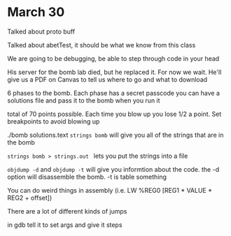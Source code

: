 # March 30

Talked about proto buff

Talked about abetTest, it should be what we know from this class

We are going to be debugging, be able to step through code in your head

His server for the bomb lab died, but he replaced it. For now we wait. He'll give us a PDF on Canvas to tell us where to go and what to download

6 phases to the bomb. Each phase has a secret passcode
    you can have a solutions file and pass it to the bomb when you run it

total of 70 points possible. Each time you blow up you lose 1/2 a point. Set breakpoints to avoid blowing up

./bomb solutions.text
```strings bomb```  will give you all of the strings that are in the bomb

```strings bomb > strings.out ``` lets you put the strings into a file

```objdump -d``` and ```objdump -t``` will give you informtion about the code. the -d option will disassemble the bomb. -t is table something

You can do weird things in assembly (i.e. LW %REG0 [REG1 * VALUE * REG2 + offset])

There are a lot of different kinds of jumps

in gdb tell it to set args and give it steps
